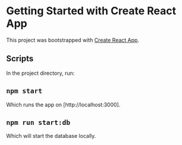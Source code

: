 # Getting Started with Create React App

This project was bootstrapped with [Create React App](https://github.com/facebook/create-react-app).

## Scripts

In the project directory, run:

## `npm start`

Which runs the app on [http://localhost:3000].

## `npm run start:db`

Which will start the database locally.

